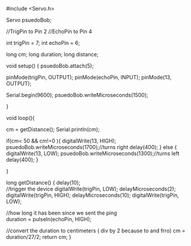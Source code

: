 #include <Servo.h>

Servo psuedoBob;

//TrigPin to Pin 2
//EchoPin to Pin 4

int trigPin = 7;
int echoPin = 6;

long cm;
long duration;
long distance;


void setup()
{
 psuedoBob.attach(5);
 
 pinMode(trigPin, OUTPUT);
 pinMode(echoPin, INPUT);
 pinMode(13, OUTPUT);   
 

 Serial.begin(9600);
 psuedoBob.writeMicroseconds(1500);

}


void loop(){
  
  cm = getDistance(); 
  Serial.println(cm);
  
  if(cm< 50 && cm!=0 ){
    digitalWrite(13, HIGH);
    psuedoBob.writeMicroseconds(1700);//turns right
    delay(400);
  }
  else {
    digitalWrite(13, LOW);
    psuedoBob.writeMicroseconds(1300);//turns left
    delay(400);
  }
  
}





long getDistance()
{
  delay(10);  
  //trigger the device
  digitalWrite(trigPin, LOW);
  delayMicroseconds(2);
  digitalWrite(trigPin, HIGH);
  delayMicroseconds(10);
  digitalWrite(trigPin, LOW);  

//how long it has been since we sent the ping  
  duration = pulseIn(echoPin, HIGH);

//convert the duration to centimeters ( div by 2 because to and frro)
  cm = duration/27/2;
  return cm;
}
